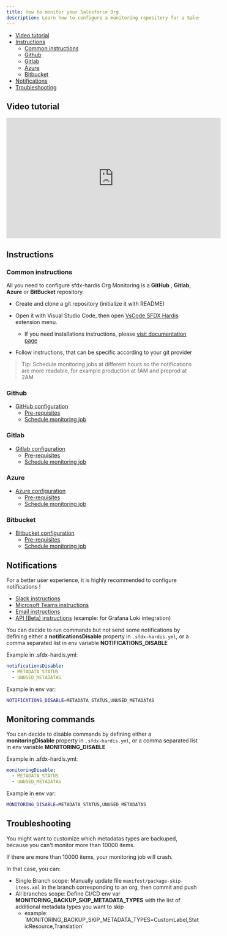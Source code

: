 ```yaml
---
title: How to monitor your Salesforce Org
description: Learn how to configure a monitoring repository for a Salesforce Org, using sfdx-hardis, then how to read reports
---
```

<!-- markdownlint-disable MD013 -->

- [Video tutorial](#video-tutorial)
- [Instructions](#instructions)
  - [Common instructions](#common-instructions)
  - [Github](#github)
  - [Gitlab](#gitlab)
  - [Azure](#azure)
  - [Bitbucket](#bitbucket)
- [Notifications](#notifications)
- [Troubleshooting](#troubleshooting)

## Video tutorial

<div style="text-align:center"><iframe width="560" height="315" src="https://www.youtube.com/embed/bcVdN0XItSc" title="YouTube video player" frameborder="0" allow="accelerometer; autoplay; clipboard-write; encrypted-media; gyroscope; picture-in-picture" allowfullscreen></iframe></div>

## Instructions

### Common instructions

All you need to configure sfdx-hardis Org Monitoring is a **GitHub** , **Gitlab**, **Azure** or **BitBucket** repository.

- Create and clone a git repository (initialize it with README)
- Open it with Visual Studio Code, then open [VsCode SFDX Hardis](https://marketplace.visualstudio.com/items?itemName=NicolasVuillamy.vscode-sfdx-hardis) extension menu.
  - If you need installations instructions, please [visit documentation page](salesforce-ci-cd-use-install.md)

- Follow instructions, that can be specific according to your git provider

> Tip: Schedule monitoring jobs at different hours so the notifications are more readable, for example production at 1AM and preprod at 2AM

### Github

- [GitHub configuration](salesforce-monitoring-config-github.md)
  - [Pre-requisites](salesforce-monitoring-config-github.md#pre-requisites)
  - [Schedule monitoring job](salesforce-monitoring-config-github.md#schedule-the-monitoring-job)

### Gitlab

- [Gitlab configuration](salesforce-monitoring-config-gitlab.md)
  - [Pre-requisites](salesforce-monitoring-config-gitlab.md#pre-requisites)
  - [Schedule monitoring job](salesforce-monitoring-config-gitlab.md#schedule-the-monitoring-job)

### Azure

- [Azure configuration](salesforce-monitoring-config-azure.md)
  - [Pre-requisites](salesforce-monitoring-config-azure.md#pre-requisites)
  - [Schedule monitoring job](salesforce-monitoring-config-azure.md#schedule-the-monitoring-job)

### Bitbucket

- [Bitbucket configuration](salesforce-monitoring-config-bitbucket.md)
  - [Pre-requisites](salesforce-monitoring-config-bitbucket.md#pre-requisites)
  - [Schedule monitoring job](salesforce-monitoring-config-bitbucket.md#schedule-the-monitoring-job)

## Notifications

For a better user experience, it is highly recommended to configure notifications !

- [Slack instructions](salesforce-ci-cd-setup-integration-slack.md)
- [Microsoft Teams instructions](salesforce-ci-cd-setup-integration-ms-teams.md)
- [Email instructions](salesforce-ci-cd-setup-integration-email.md)
- [API (Beta) instructions](salesforce-ci-cd-setup-integration-api.md) (example: for Grafana Loki integration)

You can decide to run  commands but not send some notifications by defining either a **notificationsDisable** property in `.sfdx-hardis.yml`, or a comma separated list in env variable **NOTIFICATIONS_DISABLE**

Example in .sfdx-hardis.yml:

```yaml
notificationsDisable:
  - METADATA_STATUS
  - UNUSED_METADATAS
```

Example in env var:

```sh
NOTIFICATIONS_DISABLE=METADATA_STATUS,UNUSED_METADATAS
```

## Monitoring commands

You can decide to disable commands by defining either a **monitoringDisable** property in `.sfdx-hardis.yml`, or a comma separated list in env variable **MONITORING_DISABLE**

Example in .sfdx-hardis.yml:

```yaml
monitoringDisable:
  - METADATA_STATUS
  - UNUSED_METADATAS
```

Example in env var:

```sh
MONITORING_DISABLE=METADATA_STATUS,UNUSED_METADATAS
```

## Troubleshooting

You might want to customize which metadatas types are backuped, because you can't monitor more than 10000 items.

If there are more than 10000 items, your monitoring job will crash.

In that case, you can:

- Single Branch scope: Manually update file `manifest/package-skip-items.xml` in the branch corresponding to an org, then commit and push
- All branches scope: Define CI/CD env var **MONITORING_BACKUP_SKIP_METADATA_TYPES** with the list of additional metadata types you want to skip
  - example: \`MONITORING_BACKUP_SKIP_METADATA_TYPES=CustomLabel,StaticResource,Translation\`